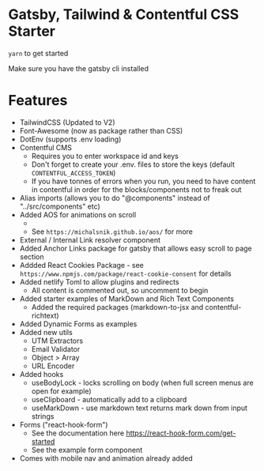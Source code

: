 # Gatsby, Tailwind & Contentful CSS Starter

`yarn` to get started 

Make sure you have the gatsby cli installed 

# Features

* TailwindCSS (Updated to V2)
* Font-Awesome (now as package rather than CSS)
* DotEnv (supports .env loading)
* Contentful CMS 
    * Requires you to enter workspace id and keys
    * Don't forget to create your .env. files to store the keys (default `CONTENTFUL_ACCESS_TOKEN`)
    * If you have tonnes of errors when you run, you need to have content in contentful in order for the blocks/components not to freak out
* Alias imports (allows you to do "@components" instead of "../src/components" etc)
* Added AOS for animations on scroll 
    * <div data-aos="fade-up"  data-aos-duration="1000" >
    * See `https://michalsnik.github.io/aos/` for more
* External / Internal Link resolver component
* Added Anchor Links package for gatsby that allows easy scroll to page section
* Addded React Cookies Package - see `https://www.npmjs.com/package/react-cookie-consent` for details
* Added netlify Toml to allow plugins and redirects 
    * All content is commented out, so uncomment to begin
* Added starter examples of MarkDown and Rich Text Components
    * Added the required packages (markdown-to-jsx and contentful-richtext)
* Added Dynamic Forms as examples 
* Added new utils 
    * UTM Extractors
    * Email Validator
    * Object > Array
    * URL Encoder
* Added hooks 
    * useBodyLock - locks scrolling on body (when full screen menus are open for example)
    * useClipboard - automatically add to a clipboard
    * useMarkDown - use markdown text returns mark down from input strings
* Forms ("react-hook-form")
    * See the documentation here https://react-hook-form.com/get-started    
    * See the example form component
* Comes with mobile nav and animation already added